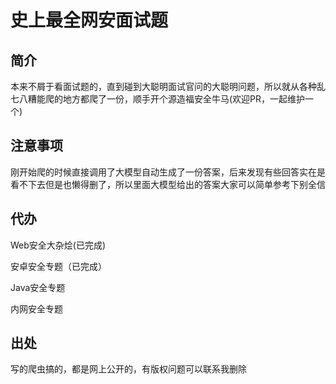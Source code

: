 # 史上最全网安面试题

## 简介
本来不屑于看面试题的，直到碰到大聪明面试官问的大聪明问题，所以就从各种乱七八糟能爬的地方都爬了一份，顺手开个源造福安全牛马(欢迎PR，一起维护一个)

## 注意事项
刚开始爬的时候直接调用了大模型自动生成了一份答案，后来发现有些回答实在是看不下去但是也懒得删了，所以里面大模型给出的答案大家可以简单参考下别全信

## 代办
Web安全大杂烩(已完成)

安卓安全专题（已完成）

Java安全专题

内网安全专题

## 出处
写的爬虫搞的，都是网上公开的，有版权问题可以联系我删除
